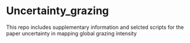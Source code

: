 # Uncertainty_grazing

This repo includes supplementary information and selcted scripts for the paper uncertainty in mapping global grazing intensity
